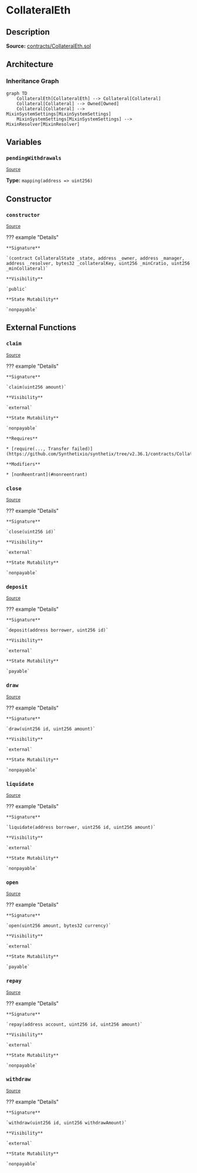 # CollateralEth

## Description

**Source:** [contracts/CollateralEth.sol](https://github.com/Synthetixio/synthetix/tree/v2.36.1/contracts/CollateralEth.sol)

## Architecture

### Inheritance Graph

```mermaid
graph TD
    CollateralEth[CollateralEth] --> Collateral[Collateral]
    Collateral[Collateral] --> Owned[Owned]
    Collateral[Collateral] --> MixinSystemSettings[MixinSystemSettings]
    MixinSystemSettings[MixinSystemSettings] --> MixinResolver[MixinResolver]

```

## Variables

### `pendingWithdrawals`

<sub>[Source](https://github.com/Synthetixio/synthetix/tree/v2.36.1/contracts/CollateralEth.sol#L16)</sub>

**Type:** `mapping(address => uint256)`

## Constructor

### `constructor`

<sub>[Source](https://github.com/Synthetixio/synthetix/tree/v2.36.1/contracts/CollateralEth.sol#L18)</sub>

??? example "Details"

    **Signature**

    `(contract CollateralState _state, address _owner, address _manager, address _resolver, bytes32 _collateralKey, uint256 _minCratio, uint256 _minCollateral)`

    **Visibility**

    `public`

    **State Mutability**

    `nonpayable`

## External Functions

### `claim`

<sub>[Source](https://github.com/Synthetixio/synthetix/tree/v2.36.1/contracts/CollateralEth.sol#L70)</sub>

??? example "Details"

    **Signature**

    `claim(uint256 amount)`

    **Visibility**

    `external`

    **State Mutability**

    `nonpayable`

    **Requires**

    * [require(..., Transfer failed)](https://github.com/Synthetixio/synthetix/tree/v2.36.1/contracts/CollateralEth.sol#L75)

    **Modifiers**

    * [nonReentrant](#nonreentrant)

### `close`

<sub>[Source](https://github.com/Synthetixio/synthetix/tree/v2.36.1/contracts/CollateralEth.sol#L32)</sub>

??? example "Details"

    **Signature**

    `close(uint256 id)`

    **Visibility**

    `external`

    **State Mutability**

    `nonpayable`

### `deposit`

<sub>[Source](https://github.com/Synthetixio/synthetix/tree/v2.36.1/contracts/CollateralEth.sol#L38)</sub>

??? example "Details"

    **Signature**

    `deposit(address borrower, uint256 id)`

    **Visibility**

    `external`

    **State Mutability**

    `payable`

### `draw`

<sub>[Source](https://github.com/Synthetixio/synthetix/tree/v2.36.1/contracts/CollateralEth.sol#L56)</sub>

??? example "Details"

    **Signature**

    `draw(uint256 id, uint256 amount)`

    **Visibility**

    `external`

    **State Mutability**

    `nonpayable`

### `liquidate`

<sub>[Source](https://github.com/Synthetixio/synthetix/tree/v2.36.1/contracts/CollateralEth.sol#L60)</sub>

??? example "Details"

    **Signature**

    `liquidate(address borrower, uint256 id, uint256 amount)`

    **Visibility**

    `external`

    **State Mutability**

    `nonpayable`

### `open`

<sub>[Source](https://github.com/Synthetixio/synthetix/tree/v2.36.1/contracts/CollateralEth.sol#L28)</sub>

??? example "Details"

    **Signature**

    `open(uint256 amount, bytes32 currency)`

    **Visibility**

    `external`

    **State Mutability**

    `payable`

### `repay`

<sub>[Source](https://github.com/Synthetixio/synthetix/tree/v2.36.1/contracts/CollateralEth.sol#L48)</sub>

??? example "Details"

    **Signature**

    `repay(address account, uint256 id, uint256 amount)`

    **Visibility**

    `external`

    **State Mutability**

    `nonpayable`

### `withdraw`

<sub>[Source](https://github.com/Synthetixio/synthetix/tree/v2.36.1/contracts/CollateralEth.sol#L42)</sub>

??? example "Details"

    **Signature**

    `withdraw(uint256 id, uint256 withdrawAmount)`

    **Visibility**

    `external`

    **State Mutability**

    `nonpayable`
